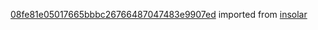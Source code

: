 [08fe81e05017665bbbc26766487047483e9907ed](https://github.com/insolar/insolar/commit/08fe81e05017665bbbc26766487047483e9907ed) imported from [insolar](https://github.com/insolar/insolar)
